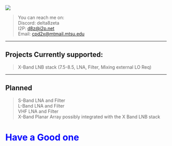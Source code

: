



![](https://komarev.com/ghpvc/?username=Cohen-Koen&color=blue)

>You can reach me on: <br>
>Discord: delta8zeta <br>
>I2P: d8z@i2p.net <br>
>Email: cpd2x@mtmail.mtsu.edu <br>
---
## Projects Currently supported:
> X-Band LNB stack (7.5-8.5, LNA, Filter, Mixing external LO Req)
---
## Planned
> S-Band LNA and Filter <br>
> L-Band LNA and Filter <br>
> VHF LNA and Filter <br>
> X-Band Planar Array possibly integrated with the X Band LNB stack<br>

# <span style="color:blue" >Have a Good one</span>

